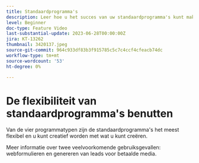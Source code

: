 ```yaml
---
title: Standaardprogramma's
description: Leer hoe u het succes van uw standaardprogramma's kunt maken en meten.
level: Beginner
doc-type: Feature Video
last-substantial-update: 2023-06-28T00:00:00Z
jira: KT-13262
thumbnail: 3420137.jpeg
source-git-commit: 964c933df83b3f915785c5c7c4ccf4cfeacb74dc
workflow-type: tm+mt
source-wordcount: '53'
ht-degree: 0%

---
```



# De flexibiliteit van standaardprogramma&#39;s benutten


Van de vier programmatypen zijn de standaardprogramma&#39;s het meest flexibel en u kunt creatief worden met wat u kunt creëren.

Meer informatie over twee veelvoorkomende gebruiksgevallen: webformulieren en genereren van leads voor betaalde media.